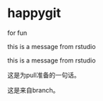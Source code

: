 # happygit
for fun


this is a message from rstudio


this is a message from rstudio

这是为pull准备的一句话。

这是来自branch。
